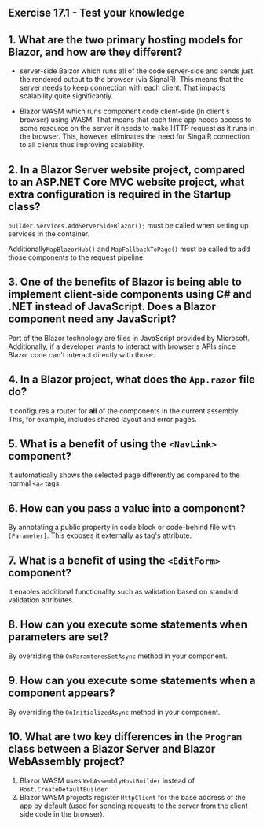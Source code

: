 ## Exercise 17.1 - Test your knowledge

## 1. What are the two primary hosting models for Blazor, and how are they different?

- server-side Balzor which runs all of the code server-side and sends just the rendered output to the browser (via SignalR). This means that the server needs to keep connection with each client. That impacts scalability quite significantly.

- Blazor WASM which runs component code client-side (in client's browser) using WASM. That means that each time app needs access to some resource on the server it needs to make HTTP request as it runs in the browser. This, however, eliminates the need for SingalR connection to all clients thus improving scalability. 

## 2. In a Blazor Server website project, compared to an ASP.NET Core MVC website project, what extra configuration is required in the Startup class?

`builder.Services.AddServerSideBlazor();` must be called when setting up services in the container.

Additionally`MapBlazorHub()` and `MapFallbackToPage()` must be called to add those components to the request pipeline.

## 3. One of the benefits of Blazor is being able to implement client-side components using C# and .NET instead of JavaScript. Does a Blazor component need any JavaScript?

Part of the Blazor technology are files in JavaScript provided by Microsoft. Additionally, if a developer wants to interact with browser's APIs since Blazor code can't interact directly with those.

## 4. In a Blazor project, what does the `App.razor` file do?

It configures a router for **all** of the components in the current assembly. This, for example, includes shared layout and error pages.

## 5. What is a benefit of using the `<NavLink>` component?

It automatically shows the selected page differently as compared to the normal `<a>` tags.

## 6. How can you pass a value into a component?

By annotating a public property in code block or code-behind file with `[Parameter]`. This exposes it externally as tag's attribute.

##  7. What is a benefit of using the `<EditForm>` component?

It enables additional functionality such as validation based on standard validation attributes.

## 8. How can you execute some statements when parameters are set?

By overriding the `OnParamteresSetAsync` method in your component.

## 9. How can you execute some statements when a component appears?

By overriding the `OnInitializedAsync` method in your component.

## 10. What are two key differences in the `Program` class between a Blazor Server and Blazor WebAssembly project?

1. Blazor WASM uses `WebAssemblyHostBuilder` instead of `Host.CreateDefaultBuilder`
2. Blazor WASM projects register `HttpClient` for the base address of the app by default (used for sending requests to the server from the client side code in the browser).